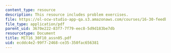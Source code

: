 ```yaml
---
content_type: resource
description: This resource includes problem exercises.
file: https://ol-ocw-studio-app-qa.s3.amazonaws.com/courses/16-30-feedback-control-systems-fall-2010/ecddc4e299f72468ce35350fac656381_MIT16_30F10_assn05.pdf
file_type: application/pdf
parent_uid: 3670e222-83f7-7f79-eec8-5d9d183be7db
resourcetype: Document
title: MIT16_30F10_assn05.pdf
uid: ecddc4e2-99f7-2468-ce35-350fac656381
---
```


